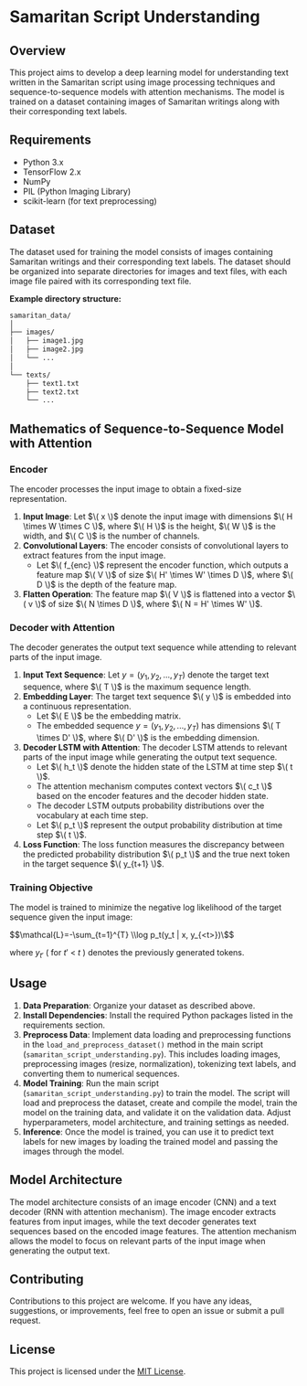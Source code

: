 



# Samaritan Script Understanding

## Overview
This project aims to develop a deep learning model for understanding text written in the Samaritan script using image processing techniques and sequence-to-sequence models with attention mechanisms. The model is trained on a dataset containing images of Samaritan writings along with their corresponding text labels.

## Requirements
- Python 3.x
- TensorFlow 2.x
- NumPy
- PIL (Python Imaging Library)
- scikit-learn (for text preprocessing)

## Dataset
The dataset used for training the model consists of images containing Samaritan writings and their corresponding text labels. The dataset should be organized into separate directories for images and text files, with each image file paired with its corresponding text file.

**Example directory structure:**

```bash
samaritan_data/
│
├── images/
│   ├── image1.jpg
│   ├── image2.jpg
│   └── ...
│
└── texts/
    ├── text1.txt
    ├── text2.txt
    └── ...

```

## Mathematics of Sequence-to-Sequence Model with Attention

### Encoder
The encoder processes the input image to obtain a fixed-size representation.

1. **Input Image**: Let $\( x \)$ denote the input image with dimensions $\( H \times W \times C \)$, where $\( H \)$ is the height, $\( W \)$ is the width, and $\( C \)$ is the number of channels.
2. **Convolutional Layers**: The encoder consists of convolutional layers to extract features from the input image.
    - Let $\( f_{enc} \)$ represent the encoder function, which outputs a feature map $\( V \)$ of size $\( H' \times W' \times D \)$, where $\( D \)$ is the depth of the feature map.
3. **Flatten Operation**: The feature map $\( V \)$ is flattened into a vector $\( v \)$ of size $\( N \times D \)$, where $\( N = H' \times W' \)$.

### Decoder with Attention
The decoder generates the output text sequence while attending to relevant parts of the input image.

1. **Input Text Sequence**: Let $y=(y_1,y_2, ...,y_T)$ denote the target text sequence, where $\( T \)$ is the maximum sequence length.
2. **Embedding Layer**: The target text sequence $\( y \)$ is embedded into a continuous representation.
    - Let $\( E \)$ be the embedding matrix.
    - The embedded sequence $y=(y_1,y_2, ...,y_T)$ has dimensions $\( T \times D' \)$, where $\( D' \)$ is the embedding dimension.
3. **Decoder LSTM with Attention**: The decoder LSTM attends to relevant parts of the input image while generating the output text sequence.
    - Let $\( h_t \)$ denote the hidden state of the LSTM at time step $\( t \)$.
    - The attention mechanism computes context vectors $\( c_t \)$ based on the encoder features and the decoder hidden state.
    - The decoder LSTM outputs probability distributions over the vocabulary at each time step.
    - Let $\( p_t \)$ represent the output probability distribution at time step $\( t \)$.
4. **Loss Function**: The loss function measures the discrepancy between the predicted probability distribution $\( p_t \)$ and the true next token in the target sequence $\( y_{t+1} \)$.

### Training Objective
The model is trained to minimize the negative log likelihood of the target sequence given the input image:

$$\mathcal{L}=-\sum_{t=1}^{T} \\log p_t(y_t | x, y_{<t>})\$$

where $y_{t'}$ ( for $t'$ < $t$ ) denotes the previously generated tokens.

## Usage
1. **Data Preparation**: Organize your dataset as described above.
2. **Install Dependencies**: Install the required Python packages listed in the requirements section.
3. **Preprocess Data**: Implement data loading and preprocessing functions in the `load_and_preprocess_dataset()` method in the main script (`samaritan_script_understanding.py`). This includes loading images, preprocessing images (resize, normalization), tokenizing text labels, and converting them to numerical sequences.
4. **Model Training**: Run the main script (`samaritan_script_understanding.py`) to train the model. The script will load and preprocess the dataset, create and compile the model, train the model on the training data, and validate it on the validation data. Adjust hyperparameters, model architecture, and training settings as needed.
5. **Inference**: Once the model is trained, you can use it to predict text labels for new images by loading the trained model and passing the images through the model.

## Model Architecture
The model architecture consists of an image encoder (CNN) and a text decoder (RNN with attention mechanism). The image encoder extracts features from input images, while the text decoder generates text sequences based on the encoded image features. The attention mechanism allows the model to focus on relevant parts of the input image when generating the output text.

## Contributing
Contributions to this project are welcome. If you have any ideas, suggestions, or improvements, feel free to open an issue or submit a pull request.

## License
This project is licensed under the [MIT License](LICENSE).

